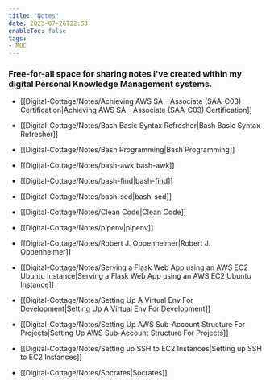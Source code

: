 ```yaml
---
title: "Notes"
date: 2023-07-26T22:53
enableToc: false
tags:
- MOC
---
```

### Free-for-all space for sharing notes I've created within my digital Personal Knowledge Management systems.


- [[Digital-Cottage/Notes/Achieving AWS SA - Associate (SAA-C03) Certification|Achieving AWS SA - Associate (SAA-C03) Certification]]

- [[Digital-Cottage/Notes/Bash Basic Syntax Refresher|Bash Basic Syntax Refresher]]
- [[Digital-Cottage/Notes/Bash Programming|Bash Programming]]
- [[Digital-Cottage/Notes/bash-awk|bash-awk]]
- [[Digital-Cottage/Notes/bash-find|bash-find]]
- [[Digital-Cottage/Notes/bash-sed|bash-sed]]
- [[Digital-Cottage/Notes/Clean Code|Clean Code]]
- [[Digital-Cottage/Notes/pipenv|pipenv]]
- [[Digital-Cottage/Notes/Robert J. Oppenheimer|Robert J. Oppenheimer]]
- [[Digital-Cottage/Notes/Serving a Flask Web App using an AWS EC2 Ubuntu Instance|Serving a Flask Web App using an AWS EC2 Ubuntu Instance]]
- [[Digital-Cottage/Notes/Setting Up A Virtual Env For Development|Setting Up A Virtual Env For Development]]
- [[Digital-Cottage/Notes/Setting Up AWS Sub-Account Structure For Projects|Setting Up AWS Sub-Account Structure For Projects]]
- [[Digital-Cottage/Notes/Setting up SSH to EC2 Instances|Setting up SSH to EC2 Instances]]
- [[Digital-Cottage/Notes/Socrates|Socrates]]


